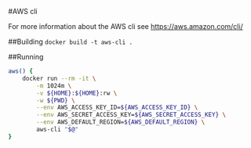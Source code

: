 #AWS cli

For more information about the AWS cli see https://aws.amazon.com/cli/

##Building
`docker build -t aws-cli .`

##Running
```bash
aws() {
	docker run --rm -it \
		-m 1024m \
		-v ${HOME}:${HOME}:rw \
		-w ${PWD} \
		--env AWS_ACCESS_KEY_ID=${AWS_ACCESS_KEY_ID} \
		--env AWS_SECRET_ACCESS_KEY=${AWS_SECRET_ACCESS_KEY} \
		--env AWS_DEFAULT_REGION=${AWS_DEFAULT_REGION} \
		aws-cli "$@"
}
```
